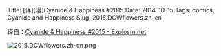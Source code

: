 Title: [译][漫]Cyanide & Happiness #2015
Date: 2014-10-15
Tags: comics, Cyanide and Happiness
Slug: 2015.DCWflowers.zh-cn

译自：[Cyanide & Happiness #2015 - Explosm.net](http://explosm.net/comics/2015/)


![2015.DCWflowers.zh-cn.png](/static/images/comics/2015.DCWflowers.zh-cn.png)
